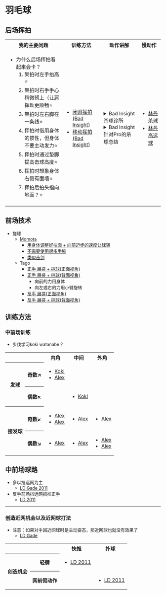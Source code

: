 <link href="https://cdn.jsdelivr.net/npm/bootstrap@5.3.3/dist/css/bootstrap.min.css" rel="stylesheet"
    integrity="sha384-QWTKZyjpPEjISv5WaRU9OFeRpok6YctnYmDr5pNlyT2bRjXh0JMhjY6hW+ALEwIH" crossorigin="anonymous">

<style>
.vscode-light th {
    border-color: rgba(0, 0, 0, 0.18);
}
</style>

# 羽毛球

## 后场挥拍

<table class="table table-bordered">
<tr>
<th>我的主要问题</th>
<th>训练方法</th>
<th>动作讲解</th>
<th>慢动作</th>
</tr>
<tr>
<td>

- 为什么后场挥拍看起来会卡？
  1. 架拍时左手抬高⭐
  2. 架拍时右手手心稍微朝上（让肩挥动更顺畅⭐
  3. 架拍时左右脚在一条线⭐
  4. 挥拍时借用身体的惯性，但身体不要主动发力⭐
  5. 挥拍时通过垫脚提高击球高度⭐
  6. 挥拍时想象身体右侧有面墙⭐
  7. 挥拍后拍头指向地面？⭐

</td>
<td>

- [闭眼挥拍(Bad Insight)](https://youtube.com/clip/Ugkx57GNlQd54UIumg9D9dRqiWS_73tpY9sk?si=cQT1pTE0f-B1CA7v)
- [移动挥拍(Bad Insight)](https://youtube.com/clip/Ugkx7a1GHfIKU6r-vspcPkesfjOxdDMO9409?si=sY1eVK4jfacbdWZ0)

</td>
<td>

<details>
<summary>Bad Insight杀球诊所</summary>

1. 力量传导顺序：$腿 \Rightarrow 屁股 \Rightarrow 躯干 \Rightarrow 肩膀/手臂$
2. 左手一起架拍高
3. 握拍放松

- [视频](https://www.youtube.com/watch?v=c_siA4X1BLE)

</details>

<details>
<summary>Bad Insight针对Pro的杀球总结</summary>

- [Perfect Rotation](https://youtube.com/clip/UgkxsvdxvTT1qNsRtprFtUSTjUxwmFSw7HJ1?si=XDtbpsEvVGvj6wIZ)
  1. [Rotation Amount](https://youtube.com/clip/UgkxoH2Yzz9dMyyQ2oj54_FM4ZJ1Yp18iGaI?si=Ehk9sE8XKImfxWeW)
     - [tip1: facing sidewards in the preparation](https://youtube.com/clip/UgkxT09pnuP_ezKGIiu3uCkiONXSxQHsEo8k?si=BumvA2B7LPgOAUn0)
     - [tip2: practiceing stretching out your chest by threading a stick through your arms](https://youtube.com/clip/Ugkxx_pA9CUimLnHFFcraEGXLmaEKWyMBUsR?si=92ntv4p_kq67_hh7)
  2. [Rotation Speed(legs -> hips -> torso)](https://youtube.com/clip/UgkxAc2JP8mjntqPB9Iy9oyYdaDCH8x59dwh?si=Nb1U49uSX-HCifAC)
     - [use non-racket arm](https://youtube.com/clip/Ugkxf7910FCL087y9twbYtOBBIRzRtt4azYw?si=XNubmiJZg9Yj_EHA)
     - [tip: facing sidewards and rotating torso + 左手拉到腰附近](https://youtube.com/clip/Ugkx037XZwwiM4q7jWM5v8ov1BMeQcpR8kpK?si=EMCwFwvQYoW2hH5o)
- Perfect Timing
  - [握拍放松 + 正手握拍](https://youtube.com/clip/UgkxRLeXxNDmyzYKpBizB2WBwsJy4hdvtHCV?si=1NgOC5ZWFRRTvDzr)
- [Perfect Placement](https://youtube.com/clip/Ugkx4RgPeT_eUmCEDbLzNAjp3VStyTrOxYHt?si=CoPx5sQXUBEWm8B8)
  - [杀两侧+杀追身](https://youtube.com/clip/UgkxVC6ri2BubqbkOREwdNfPhnFVIAnhxJu1?si=0vgYmTKW0arIt1w6)

</details>

</td>
<td>

- [林丹杀球](https://www.youtube.com/watch?v=1N1LXdgkj70)
- [林丹高远球](https://www.youtube.com/watch?v=Kv3BmVE7smU)

</td>
</tr>
</table>

## 前场技术

- 搓球
  - [Momota](https://www.bilibili.com/video/BV1Kf4y1s71c?t=133.0)
    - [用身体调整好拍面 + 向前迈步的速度让球转](https://www.bilibili.com/video/BV1Kf4y1s71c?t=82.6)
    - [不需要使用很多手腕](https://www.bilibili.com/video/BV1Kf4y1s71c?t=73.0)
    - [类似击剑](https://www.bilibili.com/video/BV1Kf4y1s71c?t=259.1)
  - Tago
    - [正手 展搓 + 挑球(正面视角)](https://youtube.com/clip/UgkxSbzO99_bL595HyIu1jh2NdZxnVE6K3Di?si=hzm1IZx5ytJBUJ5Z)
    - [正手 展搓 + 挑球(背面视角)](https://youtube.com/clip/Ugkxd1UJf051Jyyz17WYiyRKa2d2pX89svYt?si=U1_9pJjGVYAX2pit)
      - 向前的力用身体
      - 向左或右的力用小臂旋转
    - [反手 展搓(正面视角)](https://youtube.com/clip/Ugkx4aVwqEn9IJAd5kjZ5TNzYfxaVtydamnh?si=SnGKrDBvJrxN5zuX)
    - [反手 展搓 + 挑球(背面视角)](https://youtube.com/clip/UgkxXdeU45dnhJhXehRfL5dixDQXaTKC6yMG?si=yXKR_I_ArbE-5cPq)

## 训练方法

### 中前场训练

- 步伐学习koki watanabe？

<table class="table table-bordered">
<tr>
<th colspan="2"></th><th>内角</th><th>中间</th><th>外角</th>
</tr>
<tr>
<th rowspan="2">发球</th>
<th>

奇数$\nearrow$

</th>
<td>

- [Koki](https://youtube.com/clip/UgkxRSSuFiUywR38OjfSPqMslCES-24xbqqF?si=LEOB3Pp9sd_LXCkA)
- [Alex](https://youtube.com/clip/Ugkx1RVyBKhJMQAiJnRqHh_Fz7JhlWEgYc-r?si=qyxwJitDDGPyxZvW)

</td>
<td></td>
<td></td>

</tr>
<tr>
<th>

偶数$\nwarrow$

</th>

<td>
</td>
<td>

- [Koki](https://youtube.com/clip/UgkxUCQWlzwjEgohTOa-2DSHhpHOlOxioo6m?si=Yem0TQLu_msFJgCw)

</td>
<td>
</td>
</tr>
<tr>
<th rowspan="2">接发球</th>
<th>

奇数$\swarrow$

</th>
<td>

- [Alex](https://youtube.com/clip/UgkxkpvNSeiUUo72ZEra4P0H8s_aR_RMsb2K?si=UVBbA-llRTTF28_p)
- [Alex](https://youtube.com/clip/UgkxN0WemOeYs4kyyYnnrgl2KdWE1s4XhEOX?si=bz4LNdS2tRWu9sq5)

</td>

<td>

- [Alex](https://youtube.com/clip/UgkxAUtP3MGC8e6y7Wnq8a3CSey-bciduPR9?si=6vlhbF-XkhLFdqy-)

</td>
<td>

- [Alex](https://youtube.com/clip/UgkxTEqXB5XVtPLEW47I3XqEICxrXPNG931V?si=ymX2Tyir7Jd5xcb6)

</td>

</tr>
<tr>
<th>

偶数$\searrow$

</th>
<td>

- [Alex](https://youtube.com/clip/UgkxZPeupi0gaDt3tXH5GUKBKsQCrMt4dhYC?si=kNc4eZ2EHYIM3fiv)

</td>
<td>

- [Alex](https://youtube.com/clip/UgkxOOeuXgTzGu8WLHSBP9vGrh__D0ThOgQi?si=coFKtxgJeJGURi-0)

</td>
<td>

- [Alex](https://youtube.com/clip/UgkxvD7VInzJ39Jki4XC5JcQQ4HM5ZEEguFu?si=a5ncmDayJ9mYJ4Mj)
- [Alex](https://youtube.com/clip/UgkxvHovE6TNW_wvddxnI4z52Hsh9qsNgfJi?si=kS-OS7u7VX6fTI9i)

</td>
</tr>
</table>

## 中前场球路

- 多以挡远网为主
  - [LD Gade 2011](https://youtube.com/clip/UgkxejDJmjbj7nLKqd7So1PEl598xnfCbXiB?si=oLtFU5IGvOe4tke-)
- 反手前场挡远网抓推正手
  - [LD 2011](https://youtube.com/clip/UgkxM_LbY7SGn1Yl1Y6M7rYWNsZQ55sXvOv9?si=uyzGA0QWQHv4T74v)

---

### 创造近网机会以及近网球打法

- 注意：如果对手回近网球时是主动姿态，那近网球也就没有效果了
  - [LD Gade](https://youtube.com/clip/UgkxwT_blAYMADz66_cVTw6Fpd6ZL_4509cg?si=TrYY1qFFba49nuwu)

<table class="table">
<tr>
<th colspan="2"></th>
<th>快推</th>
<th>扑球</th>
</tr>
<tr>
<th rowspan="2">创造机会</th>
<th>轻劈</th>
<td>

- [LD 2011](https://youtube.com/clip/Ugkx7OVK8bEuYZH8MteI10R0dE0-pgE9WNN_?si=4qjZz5f5Tq97nCuX)

</td>
<td></td>
</tr>
<tr>
<th>网前假动作</th>
<td></td>
<td>

- [LD 2011](https://youtube.com/clip/UgkxsKboKtsOG9EvKMwsnqCI3FAyVEXJO1h_?si=sUq8TibMq8_fNcS5)

</td>
</tr>
</table>
